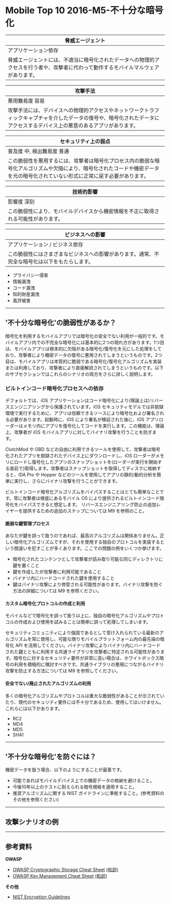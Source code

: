 # Mobile Top 10 2016-M5-不十分な暗号化

| 脅威エージェント |
| --- |
| アプリケーション依存 |
| 脅威エージェントには、不適当に暗号化されたデータへの物理的アクセスを行う者や、攻撃者に代わって動作するモバイルマルウェアがあります。 |

| 攻撃手法 |
| --- |
| 悪用難易度 容易 |
| 攻撃手法には、デバイスへの物理的アクセスやネットワークトラフィックキャプチャを介したデータの復号や、暗号化されたデータにアクセスするデバイス上の悪意のあるアプリがあります。 |

| セキュリティ上の弱点 |
| --- |
| 普及度 中, 検出難易度 普通 |
| この脆弱性を悪用するには、攻撃者は暗号化プロセス内の脆弱な暗号化アルゴリズムや欠陥により、暗号化されたコードや機密データを元の暗号化されていない形式に正常に戻す必要があります。 |

| 技術的影響 |
| --- |
| 影響度 深刻 |
| この脆弱性により、モバイルデバイスから機密情報を不正に取得される可能性があります。 |

| ビジネスへの影響 |
| --- |
| アプリケーション / ビジネス依存 |
| この脆弱性にはさまざまなビジネスへの影響があります。通常、不完全な暗号化は以下をもたらします。 |

- プライバシー侵害
- 情報漏洩
- コード漏洩
- 知的財産漏洩
- 風評被害

---

## &#39;不十分な暗号化&#39;の脆弱性があるか？

暗号化を利用するモバイルアプリでは暗号化の安全でない利用が一般的です。モバイルアプリ内での不完全な暗号化には基本的に2つの現れ方があります。1つ目は、モバイルアプリは根本的に欠陥がある暗号化/復号化を元にした処理をしており、攻撃者により機密データの復号に悪用されてしまうというものです。2つ目は、モバイルアプリは本質的に脆弱である暗号化/復号化アルゴリズムを実装または利用しており、攻撃者により直接解読されてしまうというものです。以下のサブセクションではこれらのシナリオの両方をさらに詳しく説明します。

### ビルトインコード暗号化プロセスへの依存

デフォルトでは、iOS アプリケーションはコード暗号化により(理論上は)リバースエンジニアリングから保護されています。iOS セキュリティモデルでは非脱獄環境で実行するために、アプリは信頼できるソースにより暗号化および署名される必要があります。起動時に、iOS により署名が検証された後に、iOS アプリローダーはメモリ内にアプリを復号化してコードを実行します。この機能は、理論上、攻撃者が iOS モバイルアプリに対してバイナリ攻撃を行うことを防ぎます。

ClutchMod や GBD などの自由に利用できるツールを使用して、攻撃者は暗号化されたアプリを脱獄されたデバイス上にダウンロードし、iOS ローダーがメモリにロードし復号化したアプリのスナップショットを(ローダーが実行を開始する直前で)取得します。攻撃者はスナップショットを取得してディスクに格納すると、IDA Pro や Hopper などのツールを使用してアプリの静的/動的分析を簡単に実行し、さらにバイナリ攻撃を行うことができます。

ビルトインコード暗号化アルゴリズムをバイパスすることはとても簡単なことです。常に攻撃者は根底にあるモバイル OS により提供されるビルトインコード暗号化をバイパスできると想定します。
リバースエンジニアリング防止の追加レイヤーを提供するための追加のステップについては M9 を参照のこと。

#### 脆弱な鍵管理プロセス

あなたが鍵を誤って扱うのであれば、最高のアルゴリズムは関係ありません。正しい暗号化アルゴリズムですが、それを使用する独自のプロトコルを実装するという間違いを犯すことが多くあります。ここでの問題の例をいくつか挙げます。

- 暗号化されたコンテンツとして攻撃者が読み取り可能な同じディレクトリに鍵を置くこと
- 鍵を作成したが攻撃者に利用可能であること
- バイナリ内にハードコードされた鍵を使用すること
- 鍵はバイナリ攻撃により傍受される可能性があります。バイナリ攻撃を防ぐ方法の詳細については M9 を参照ください。

#### カスタム暗号化プロトコルの作成と利用

モバイルなどで暗号化を誤って扱う以上に、独自の暗号化アルゴリズムやプロトコルの作成および使用を試みることは簡単に誤って処理してしまいます。

セキュリティコミュニティにより強固であるとして受け入れられている最新のアルゴリズムを常に使用し、可能な限りモバイルプラットフォーム内の最先端の暗号化 API を活用してください。バイナリ攻撃によりバイナリ内にハードコードされた鍵とともに利用する共通ライブラリを攻撃者に特定される可能性があります。暗号化に対するセキュリティ要件が非常に高い場合は、ホワイトボックス暗号の利用を積極的に検討すべきです。共通ライブラリの悪用につながるバイナリ攻撃を防止する方法については M9 を参照してください。

#### 安全でない/廃止されたアルゴリズムの利用

多くの暗号化アルゴリズムやプロトコルは重大な脆弱性があることが示されていたり、現代のセキュリティ要件には不十分であるため、使用してはいけません。これらには以下があります。

- RC2
- MD4
- MD5
- SHA1

---

## &#39;不十分な暗号化&#39;を防ぐには？

機密データを扱う場合、以下のようにすることが最善です。

- 可能であればモバイルデバイス上での機密データの格納を避けること。
- 今後10年以上のテストに耐えられる暗号規格を適用すること。
- 推奨アルゴリズムに関する NIST ガイドラインに準拠すること。(参考資料のその他を参照ください)

---

## 攻撃シナリオの例

---

## 参考資料

**OWASP**

- [OWASP Cryptographic Storage Cheat Sheet](https://www.owasp.org/index.php/Cryptographic_Storage_Cheat_Sheet) [(和訳)](https://jpcertcc.github.io/OWASPdocuments/CheatSheets/CryptographicStorage.html)
- [OWASP Key Management Cheat Sheet](https://www.owasp.org/index.php/Key_Management_Cheat_Sheet) [(和訳)](https://jpcertcc.github.io/OWASPdocuments/CheatSheets/KeyManagement.html)

**その他**

- [NIST Encryption Guidelines](http://csrc.nist.gov/publications/drafts/800-175/sp800-175b_draft.pdf)
